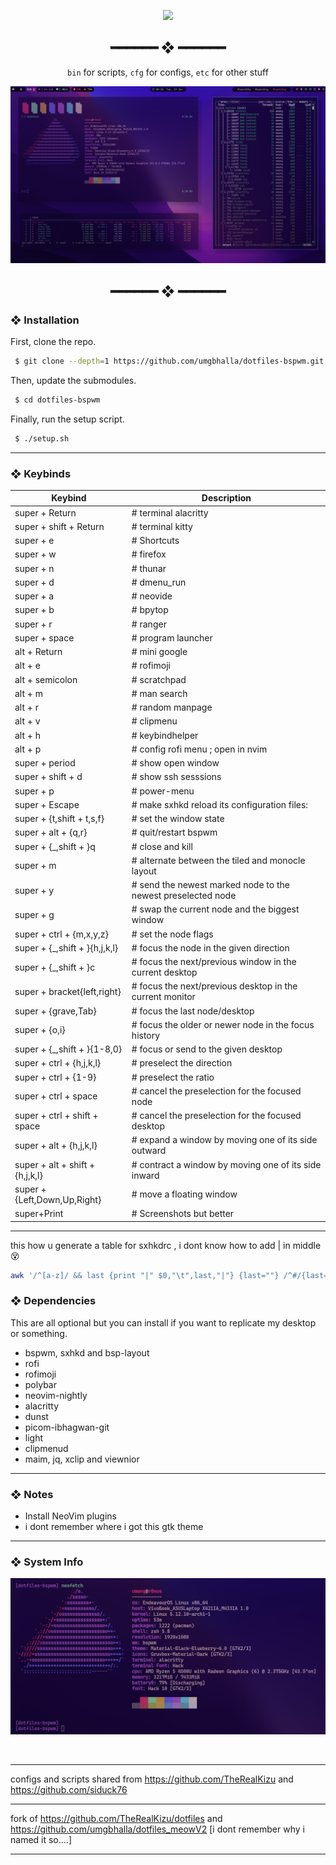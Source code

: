 
<p align="center">
<img src="https://visitor-badge.glitch.me/badge?page_id=umgbhalla/dotfiles-bspwm.visitor-badge" >
</p> 
<h2 align="center"> ━━━━━━  ❖  ━━━━━━ </h2>

<div align="center">
    <code>bin</code> for scripts,
    <code>cfg</code> for configs,
    <code>etc</code> for other stuff
</div>

<p/>

![img](./etc/ss.png)

<h2 align="center"> ━━━━━━  ❖  ━━━━━━ </h2>

<!--
    Got lazy using tags lol.
 -->

### ❖ Installation

   First, clone the repo.
   ```bash
    $ git clone --depth=1 https://github.com/umgbhalla/dotfiles-bspwm.git
   ```

   Then, update the submodules.
   ```bash
    $ cd dotfiles-bspwm
   ```

   Finally, run the setup script.
   ```bash
    $ ./setup.sh
   ```

<hr>

### ❖ Keybinds



  |          Keybind          |         Description         |
  | ------------------------- | --------------------------- |
|super + Return                  |   # terminal alacritty |
|super + shift + Return          |   # terminal kitty |
|super + e                       |   # Shortcuts |
|super + w                       |   # firefox |
|super + n                       |   # thunar |
|super + d                       |   # dmenu_run |
|super + a                       |   # neovide |
|super + b                       |   # bpytop |
|super + r                       |   # ranger |
|super + space                   |   # program launcher |
|alt + Return                    |   # mini google |
|alt + e                         |   # rofimoji |
|alt + semicolon                 |   # scratchpad |
|alt + m                         |   # man search |
|alt + r                         |   # random manpage |
|alt + v                         |   # clipmenu |
|alt + h                         |   # keybindhelper |
|alt + p                         |   # config rofi menu ; open in nvim |
|super + period                  |   # show open window |
|super + shift + d               |   # show ssh sesssions |
|super + p                       |   # power-menu  |
|super + Escape                  |   # make sxhkd reload its configuration files: |
|super + {t,shift + t,s,f}       |   # set the window state |
|super + alt + {q,r}             |   # quit/restart bspwm |
|super + {_,shift + }q           |   # close and kill |
|super + m                       |   # alternate between the tiled and monocle layout |
|super + y                       |   # send the newest marked node to the newest preselected node |
|super + g                       |   # swap the current node and the biggest window |
|super + ctrl + {m,x,y,z}        |   # set the node flags |
|super + {_,shift + }{h,j,k,l}   |   # focus the node in the given direction |
|super + {_,shift + }c           |   # focus the next/previous window in the current desktop |
|super + bracket{left,right}     |   # focus the next/previous desktop in the current monitor |
|super + {grave,Tab}             |   # focus the last node/desktop |
|super + {o,i}                   |   # focus the older or newer node in the focus history |
|super + {_,shift + }{1-8,0}     |   # focus or send to the given desktop |
|super + ctrl + {h,j,k,l}        |   # preselect the direction |
|super + ctrl + {1-9}            |   # preselect the ratio |
|super + ctrl + space            |   # cancel the preselection for the focused node |
|super + ctrl + shift + space    |   # cancel the preselection for the focused desktop |
|super + alt + {h,j,k,l}         |   # expand a window by moving one of its side outward |
|super + alt + shift + {h,j,k,l} |   # contract a window by moving one of its side inward |
|super + {Left,Down,Up,Right}    |   # move a floating window |
|super+Print                     |   # Screenshots but better |


<hr>
this how u generate a table for sxhkdrc , i dont know how to add | in middle 😵
<br>  
  

   ```bash
 awk '/^[a-z]/ && last {print "|" $0,"\t",last,"|"} {last=""} /^#/{last=$0}' ~/.config/sxhkd/sxhkdrc |  column -t -s $'\t'
   ```

### ❖ Dependencies

   This are all optional but you can install if you want to replicate my desktop or something.

   * bspwm, sxhkd and bsp-layout
   * rofi
   * rofimoji
   * polybar
   * neovim-nightly
   * alacritty
   * dunst
   * picom-ibhagwan-git
   * light
   * clipmenud
   * maim, jq, xclip and viewnior

<hr>

### ❖ Notes

   * Install NeoVim plugins
   * i dont remember where i got this gtk theme

<hr>

### ❖ System Info


   ![img](./etc/ss-1.png)

<br/>

<hr>

configs and scripts shared from https://github.com/TheRealKizu and https://github.com/siduck76

<hr>

fork of https://github.com/TheRealKizu/dotfiles and https://github.com/umgbhalla/dotfiles_meowV2 [i dont remember why i named it so....] 

<hr>
